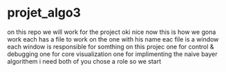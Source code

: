 # projet_algo3
on this repo we will work for the project
oki nice 
now this is how we gona work each has a file to work on 
the one with his name eac file is a window each window is responsible for somthing 
on this projec
one for control & debugging 
one for core visualization 
one for implimenting the naive bayer algorithem
i need both of you chose a role 
so we start
